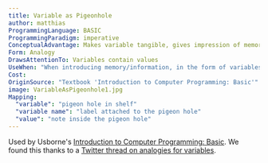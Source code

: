 ```yaml
---
title: Variable as Pigeonhole
author: matthias
ProgrammingLanguage: BASIC
ProgrammingParadigm: imperative
ConceptualAdvantage: Makes variable tangible, gives impression of memory as a bunch of variables
Form: Analogy
DrawsAttentionTo: Variables contain values
UseWhen: "When introducing memory/information, in the form of variables in BASIC"
Cost:
OriginSource: "Textbook 'Introduction to Computer Programming: Basic'"
image: VariableAsPigeonhole1.jpg
Mapping:
  "variable": "pigeon hole in shelf"
  "variable name": "label attached to the pigeon hole"
  "value": "note inside the pigeon hole"
---
```


Used by Usborne's [Introduction to Computer Programming: Basic](https://drive.google.com/file/d/0Bxv0SsvibDMTUXdYTnRaTy1LLVE/view).
We found this thanks to a [Twitter thread on analogies for variables](https://twitter.com/ItsAll_Geek2Me/status/1271380040043954176).
